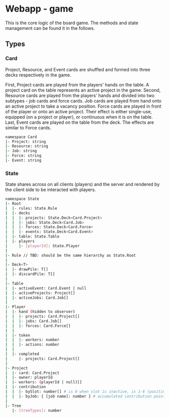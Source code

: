 # Webapp - game

This is the core logic of the board game. The methods and state management can be found it in the follows.

## Types

### Card

Project, Resource, and Event cards are shuffled and formed into three decks respectively in the game.

First, Project cards are played from the players' hands on the table. A project card on the table represents an active project in the game. Second, Resource cards are played from the players' hands and divided into two subtypes - job cards and force cards. Job cards are played from hand onto an active project to take a vacancy position. Force cards are played in front of the player or onto an active project. Their effect is either single-use, equipped (on a project or player), or continuous when it is on the table. Last, Event cards are played on the table from the deck. The effects are similar to Force cards.

```bash
namespace Card
|- Project: string
|- Resource: string
|- Job: string
|- Force: string
|- Event: string
```

### State

State shares across on all clients (players) and the server and rendered by the client side to be interacted with players.

```bash
namespace State
|- Root
|  |- rules: State.Rule
|  |- decks
|  |  |- projects: State.Deck<Card.Project>
|  |  |- jobs: State.Deck<Card.Job>
|  |  |- forces: State.Deck<Card.Force>
|  |  |- events: State.Deck<Card.Event>
|  |- table: State.Table
|  |- players
|     |- [playerId]: State.Player
|
|- Rule // TBD: should be the same hierarchy as State.Root
|
|- Deck<T>
|  |- drawPile: T[]
|  |- discardPile: T[]
|
|- Table
|  |- activeEvent: Card.Event | null
|  |- activeProjects: Project[]
|  |- activeJobs: Card.Job[]
|
|- Player
|  |- hand (hidden to observer)
|  |  |- projects: Card.Project[]
|  |  |- jobs: Card.Job[]
|  |  |- forces: Card.Force[]
|  |
|  |- token
|  |  |- workers: number
|  |  |- actions: number
|  |
|  |- completed
|     |- projects: Card.Project[]
|
|- Project
|  |- card: Card.Project
|  |- owner: playerId
|  |- workers: (playerId | null)[]
|  |- contribution
|  |  |- bySlot: number[] # is 0 when slot is inactive, is 1-6 (positive number) when slot is active
|  |  |- byJob: { [job name]: number } # accumulated contribution points by
|
|- Tree
   |- [treeTypes]: number
```
